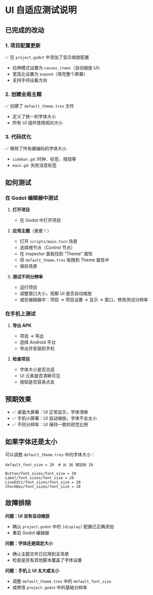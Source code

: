 # UI 自适应测试说明

## 已完成的改动

### 1. 项目配置更新
✅ 在 `project.godot` 中添加了显示缩放配置
- 拉伸模式设置为 `canvas_items`（自动缩放 UI）
- 宽高比设置为 `expand`（填充整个屏幕）
- 支持手持设备方向

### 2. 创建全局主题
✅ 创建了 `default_theme.tres` 文件
- 定义了统一的字体大小
- 所有 UI 组件使用相对大小

### 3. 代码优化
✅ 移除了所有硬编码的字体大小
- `sidebar.gd`: 时钟、标签、按钮等
- `main.gd`: 失败消息标签

## 如何测试

### 在 Godot 编辑器中测试

1. **打开项目**
   - 在 Godot 中打开项目

2. **应用主题**（重要！）
   - 打开 `scripts/main.tscn` 场景
   - 选择根节点（Control 节点）
   - 在 Inspector 面板找到 "Theme" 属性
   - 将 `default_theme.tres` 拖拽到 Theme 属性中
   - 保存场景

3. **测试不同分辨率**
   - 运行项目
   - 调整窗口大小，观察 UI 是否自动缩放
   - 或在编辑器中：项目 → 项目设置 → 显示 → 窗口，修改测试分辨率

### 在手机上测试

1. **导出 APK**
   - 项目 → 导出
   - 选择 Android 平台
   - 导出并安装到手机

2. **检查项目**
   - 字体大小是否合适
   - UI 元素是否清晰可见
   - 按钮是否容易点击

## 预期效果

- ✅ 桌面大屏幕：UI 正常显示，字体清晰
- ✅ 手机小屏幕：UI 自动缩放，字体不会太小
- ✅ 不同分辨率：UI 保持一致的视觉比例

## 如果字体还是太小

可以调整 `default_theme.tres` 中的字体大小：

```gdresource
default_font_size = 20  # 从 16 增加到 20

Button/font_sizes/font_size = 20
Label/font_sizes/font_size = 20
LineEdit/font_sizes/font_size = 20
CheckBox/font_sizes/font_size = 18
```

## 故障排除

**问题：UI 没有自动缩放**
- 确认 `project.godot` 中的 `[display]` 配置已正确添加
- 重启 Godot 编辑器

**问题：字体还是固定大小**
- 确认主题文件已应用到主场景
- 检查是否有其他脚本覆盖了字体设置

**问题：手机上 UI 太大或太小**
- 调整 `default_theme.tres` 中的 `default_font_size`
- 或修改 `project.godot` 中的基础分辨率
